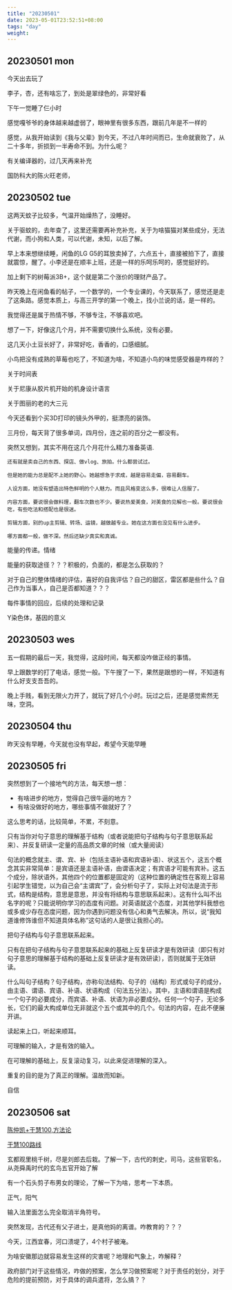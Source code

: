 ```yaml
---
title: "20230501"
date: 2023-05-01T23:52:51+08:00
tags: "day"
weight: 
---
```


## 20230501 mon

今天出去玩了

李子，杏，还有啥忘了，到处是翠绿色的，非常好看

下午一觉睡了仨小时

感觉嘎爷爷的身体越来越虚弱了，眼神里有很多东西，跟前几年是不一样的

感觉，从我开始读到《我与父辈》到今天，不过八年时间而已，生命就衰败了，从二十多年，折损到一半寿命不到。为什么呢？

有关编译器的，过几天再来补充

国防科大的陈火旺老师，

## 20230502 tue

这两天蚊子比较多，气温开始燥热了，没睡好。

关于驱蚊的，去年查了，这里还需要再补充补充，关于为啥猫猫对某些成分，无法代谢，而小狗和人类，可以代谢，未知，以后了解。

早上本来想继续睡，闲鱼的LG G5的耳放卖掉了，六点五十，直接被拍下了，直接就震惊，醒了。小李还是在顺丰上班，还是一样的乐呵乐呵的，感觉挺好的。

加上剩下的树莓派3B+，这个就是第二个涨价的理财产品了。

昨天晚上在闲鱼看的帖子，一个数学的，一个专业课的，今天联系了，感觉还是走了这条路。感觉本质上，与高三开学的第一个晚上，找小兰说的话，是一样的。

我觉得还是属于热情不够，不够专注，不够喜欢吧。

想了一下，好像这几个月，并不需要切换什么系统，没有必要。

这几天小土豆长好了，非常好吃，香香的，口感细腻。

小鸟把没有成熟的草莓也吃了，不知道为啥，不知道小鸟的味觉感受器是咋样的？

关于时间表

关于尼康从胶片机开始的机身设计语言

关于图丽的老的大三元

今天还看到个买3D打印的镜头外甲的，挺漂亮的装饰。

三月份，每天背了很多单词，四月份，连之前的百分之一都没有。

突然又想到，其实不用在这几个月花什么精力准备英语.

``` 
还有就是卖自己的东西、探店、做vlog、旅拍。什么都尝试过。

但是她的能力总是配不上她的野心。她越想急于求成，越是容易走偏，容易翻车。

人设方面，她没有塑造出特色鲜明的个人魅力。而且风格变这么多，很难让人信服了。

内容方面，要说很会做料理，翻车次数也不少。要说热爱美食，对美食的见解也一般。要说很会吃，有些吃法和搭配也是很迷。

剪辑方面，别的up主剪辑、转场、运镜，越做越专业。她在这方面也没见有什么进步。

哪方面都一般，做不深。然后还缺少真实和真诚。
```

能量的传递。情绪

能量的获取途径？？？积极的，负面的，都是怎么获取的？

对于自己的整体情绪的评估，喜好的自我评估？自己的甜区，雷区都是些什么？自己作为当事人，自己是否都知道？？？

每件事情的回应，后续的处理和记录

Y染色体，基因的意义

## 20230503 wes

五一假期的最后一天，我觉得，这段时间，每天都没咋做正经的事情。

早上跟数学的打了电话，感觉一般。下午搜了一下，果然是跟想的一样，不知道有什么好支支吾吾的。

晚上手贱，看到无限火力开了，就玩了好几个小时。玩过之后，还是感觉索然无味，空洞。

## 20230504 thu

昨天没有早睡，今天就也没有早起，希望今天能早睡

## 20230505 fri

突然想到了一个接地气的方法，每天想一想：

+ 有啥进步的地方，觉得自己很牛逼的地方？
+ 有啥没做好的地方，哪些事情不做就好了？

这么思考的话，比较简单，不累，不刻意。

只有当你对句子意思的理解基于结构（或者说能把句子结构与句子意思联系起来）、并反复研读一定量的高品质文章的时候（或大量阅读）

句法的概念就主、谓、宾、补（包括主语补语和宾语补语）、状这五个，这五个概念其实非常简单：是宾语还是主语补语，由谓语决定；有宾语才可能有宾补。这五个成分，除状语外，其他四个的位置都是固定的（这种位置的确定性在客观上容易引起学生错觉，以为自己会“主谓宾”了，会分析句子了，实际上对句法是流于形式，结构是结构，意思是意思，并没有将结构与意思联系起来）。这有什么叫不出名字的呢？只能说明你学习的态度有问题。对英语就这个态度，对其他学科我想也或多或少存在态度问题，因为你遇到问题没有信心和勇气去解决。所以，说“我知道谁修饰谁但不知道具体名称”这句话的人是很让我担心的。

把句子结构与句子意思联系起来。

只有在把句子结构与句子意思联系起来的基础上反复研读才是有效研读（即只有对句子意思的理解基于结构的基础上反复研读才是有效研读），否则就属于无效研读。

什么叫句子结构？句子结构，亦称句法结构、句子的（结构）形式或句子的成分，由主语、谓语、宾语、补语、状语构成（句法五分法）。其中，主语和谓语是构成一个句子的必要成分，而宾语、补语、状语为非必要成分。任何一个句子，无论多长，它们的最大构成单位无非就这个五个或其中的几个。句法的内容，在此不便展开讲。

读起来上口，听起来顺耳。

可理解的输入，才是有效的输入。

在可理解的基础上，反复滚动复习，以此来促进理解的深入。

重复的目的是为了真正的理解。温故而知新。

自信

## 20230506 sat

[陈仲凯+于慧100,方法论](https://mp.weixin.qq.com/s/V2csjapFhnIl5Qo5Fv1PCw)

[于慧100路线](https://picx.zhimg.com/80/v2-c7e09098db9b9b6675da874f90348987_1440w.webp)

玄都观里桃千树，尽是刘郎去后栽。了解一下，古代的刺史，司马，这些官职名，从尧舜禹时代的玄鸟五官开始了解

有一个石头剪子布男女的理论，了解一下为啥，思考一下本质。

正气，阳气

输入法里面怎么完全取消半角符号。

突然发现，古代还有父子进士，是真他妈的离谱。咋教育的？？？

今天，江西宜春，河口溃堤了，4个村子被淹。

为啥安徽那边就容易发生这样的灾害呢？地理和气象上，咋解释？

政府部门对于这些情况，咋做的预案，怎么学习做预案呢？对于责任的划分，对于危险的提前预防，对于具体的调兵遣将，怎么搞？？